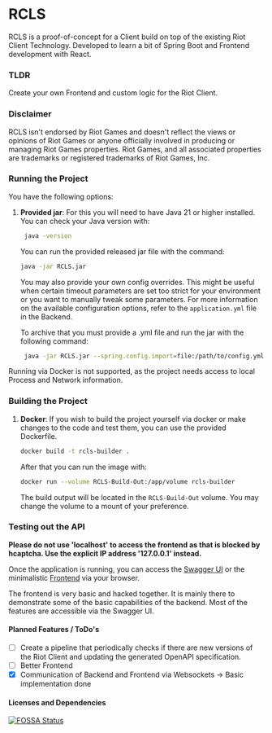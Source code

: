 # RCLS

RCLS is a proof-of-concept for a Client build on top of the existing Riot Client Technology. Developed to learn a bit of
Spring Boot and Frontend development with React.

### TLDR

Create your own Frontend and custom logic for the Riot Client.

### Disclaimer

RCLS isn't endorsed by Riot Games and doesn't reflect the views or opinions of Riot Games or anyone officially involved
in producing or managing Riot Games properties.
Riot Games, and all associated properties are trademarks or registered trademarks of Riot Games, Inc.

### Running the Project

You have the following options:

1. **Provided jar**:
   For this you will need to have Java 21 or higher installed. You can check your Java version with:
   ```bash
    java -version
   ```
   
   
   You can run the provided released jar file with the command:
   ```bash
   java -jar RCLS.jar
   ```
   You may also provide your own config overrides.
   This might be useful when certain timeout parameters are set too strict for your environment or you want to manually
   tweak some parameters. For more information on the available configuration options, refer to the `application.yml`
   file in the Backend.

   To archive that you must provide a .yml file and run the jar with the following command:

   ```bash
    java -jar RCLS.jar --spring.config.import=file:/path/to/config.yml
   ```

Running via Docker is not supported, as the project needs access to local Process and Network information.

### Building the Project

1. **Docker**: If you wish to build the project yourself via docker or make changes to the code and test them, you can
   use the provided Dockerfile.
   ```bash
   docker build -t rcls-builder .
   ```
   After that you can run the image with:
   ```bash
   docker run --volume RCLS-Build-Out:/app/volume rcls-builder
   ```
   The build output will be located in the `RCLS-Build-Out` volume. You may change the volume to a mount of your
   preference.

### Testing out the API

**Please do not use 'localhost' to access the frontend as that is blocked by hcaptcha. Use the explicit IP address '127.0.0.1' instead.**

Once the application is running, you can access the [Swagger UI](https://127.0.0.1/swagger-ui/index.html#/) or the 
minimalistic [Frontend](https://127.0.0.1/) via your browser.

The frontend is very basic and hacked together. It is mainly there to demonstrate some of the basic capabilities of the
backend. Most of the features are accessible via the Swagger UI.

#### Planned Features / ToDo's

- [ ] Create a pipeline that periodically checks if there are new versions of the Riot Client and updating the generated
  OpenAPI specification.
- [ ] Better Frontend
- [x] Communication of Backend and Frontend via Websockets -> Basic implementation done

#### Licenses and Dependencies

[![FOSSA Status](https://app.fossa.com/api/projects/git%2Bgithub.com%2FJulianw03%2FRCLS.svg?type=large&issueType=license)](https://app.fossa.com/projects/git%2Bgithub.com%2FJulianw03%2FRCLS?ref=badge_large&issueType=license)